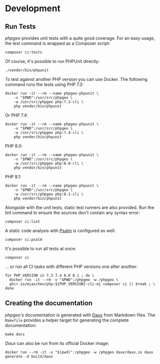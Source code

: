 # Development

## Run Tests

_phpgeo_ provides unit tests with a quite good coverage. For an easy usage,
the test command is wrapped as a Composer script:

``` shell
composer ci:tests
```

Of course, it's possible to run PHPUnit directly:

``` shell
./vendor/bin/phpunit
```

To test against another PHP version you can use Docker. The following command runs
the tests using PHP 7.3:

``` shell
docker run -it --rm --name phpgeo-phpunit \
    -v "$PWD":/usr/src/phpgeo \
    -w /usr/src/phpgeo php:7.3-cli \
    php vendor/bin/phpunit
```

Or PHP 7.4:

``` shell
docker run -it --rm --name phpgeo-phpunit \
    -v "$PWD":/usr/src/phpgeo \
    -w /usr/src/phpgeo php:7.4-cli \
    php vendor/bin/phpunit
```

PHP 8.0:

``` shell
docker run -it --rm --name phpgeo-phpunit \
    -v "$PWD":/usr/src/phpgeo \
    -w /usr/src/phpgeo php:8.0-cli \
    php vendor/bin/phpunit
```

PHP 8.1:

``` shell
docker run -it --rm --name phpgeo-phpunit \
    -v "$PWD":/usr/src/phpgeo \
    -w /usr/src/phpgeo php:8.1-cli \
    php vendor/bin/phpunit
```

Alongside with the unit tests, static test runners are also provided. Run the lint
command to ensure the sources don't contain any syntax error:

``` shell
composer ci:lint
```

A static code analysis with [Psalm](https://psalm.dev/) is configured as well:

``` shell
composer ci:psalm
```

It's possible to run all tests at once:

``` shell
composer ci
```

… or run all CI tasks with different PHP versions one after another:

```shell
for PHP_VERSION in 7.3 7.4 8.0 8.1 ; do \
  docker run -it --rm -v "$PWD":/phpgeo -w /phpgeo \
  ghcr.io/mjaschen/php:${PHP_VERSION}-cli-mj composer ci || break ; \
done
```

## Creating the documentation

*phpgeo's* documentation is generated with [Daux](https://daux.io/) from Markdown files.
The `Makefile` provides a helper target for generating the complete documentation:

``` shell
make docs
```

*Daux* can also be run from its official Docker image:

``` shell
docker run --rm -it -v "$(pwd)":/phpgeo -w /phpgeo daux/daux.io daux generate -d build/daux
```
